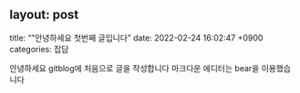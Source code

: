 ##  layout: post
title:  “”안녕하세요 첫번째 글입니다”
date:   2022-02-24 16:02:47 +0900
categories: 잡담

안녕하세요  gitblog에 처음으로 글을 작성합니다
마크다운 에디터는 bear을 이용했습니다
